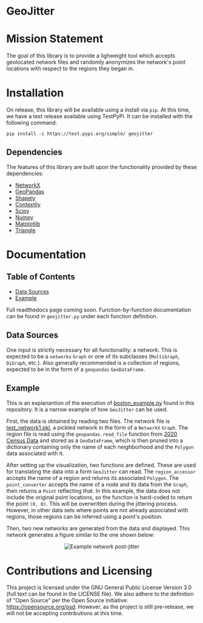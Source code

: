 # GeoJitter
# Mission Statement
The goal of this library is to provide a lighweight tool which accepts geolocated network files and randomly anonymizes the network's point locations with respect to the regions they began in.
# Installation
On release, this library will be available using a install via `pip`. At this time, we have a test release available using TestPyPi. It can be installed with the following command:
```
pip install -i https://test.pypi.org/simple/ geojitter
```
## Dependencies
The features of this library are built upon the functionality provided by these dependencies:
- [NetworkX][networkx]
- [GeoPandas][geopandas]
- [Shapely][shapely]
- [Contextily][contextily]
- [Scipy][scipy]
- [Numpy][numpy]
- [Matplotlib][matplotlib]
- [Triangle][triangle]
# Documentation
## Table of Contents
- [Data Sources](#data-sources)
- [Example](#example)

Full readthedocs page coming soon. Function-by-function documentation can be found in `geojitter.py` under each function definition.

## Data Sources
One input is strictly necessary for all functionality: a network. This is expected to be a `networkx` `Graph` or one of its subclasses (`MultiGraph`, `DiGraph`, etc.). Also generally recommended is a collection of regions, expected to be in the form of a `geopandas` `GeoDataFrame`.

## Example
This is an explanantion of the execution of [boston_example.py](https://github.com/SeabassTheFish03/GeoJitter/blob/main/boston_example.py) found in this repository. It is a narrow example of how `GeoJitter` can be used.

First, the data is obtained by reading two files. The network file is [test_network1.pkl](https://github.com/SeabassTheFish03/GeoJitter/blob/main/data_vault/test_network1.pkl), a pickled network in the form of a `NetworkX` `Graph`. The region file is read using the `geopandas.read_file` function from [2020 Census Data](https://github,com/SeabassTheFish03/GeoJitter/blob/main/data_vault/Boston_Neighborhood_Boundaries_Approximated_by_2020_Census_Tracts.shp) and stored as a `GeoDataFrame`, which is then pruned into a dictionary containing only the name of each neighborhood and the `Polygon` data associated with it.

After setting up the visualization, two functions are defined. These are used for translating the data into a form `GeoJitter` can read. The `region_accessor` accepts the name of a region and returns its associated `Polygon`. The `point_converter` accepts the name of a node and its data from the `Graph`, then returns a `Point` reflecting that. In this example, the data does not include the original point locations, so the function is hard-coded to return the point `(0, 0)`. This will be overwritten during the jittering process. However, in other data sets where points are not already associated with regions, those regions can be inferred using a point's position.

Then, two new networks are generated from the data and displayed. This network generates a figure similar to the one shown below:
<p align="center">
    <img src="https://raw.githubusercontent.com/SeabassTheFish03/GeoJitter/refs/heads/main/boston_network.png" alt="Example network post-jitter">
</p>

# Contributions and Licensing
This project is licensed under the GNU General Public License Version 3.0 (full text can be found in the LICENSE file). We also adhere to the definition of "Open Source" per the Open Source Initiative: https://opensource.org/osd. However, as the project is still pre-release, we will not be accepting contributions at this time.

<!--
Link References
-->
[networkx]:https://github.com/networkx/networkx
[geopandas]:https://github.com/geopandas/geopandas
[numpy]:https://github.com/numpy/numpy
[matplotlib]:https://github.com/matplotlib/matplotlib
[triangle]:https://github.com/drufat/triangle
[contextily]:https://github.com/geopandas/contextily
[shapely]:https://github.com/shapely/shapely
[scipy]:https://github.com/scipy/scipy
